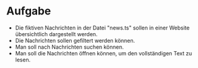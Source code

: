 # Aufgabe

- Die fiktiven Nachrichten in der Datei "news.ts" sollen in einer Website übersichtlich dargestellt werden.
- Die Nachrichten sollen gefiltert werden können.
- Man soll nach Nachrichten suchen können.
- Man soll die Nachrichten öffnen können, um den vollständigen Text zu lesen.